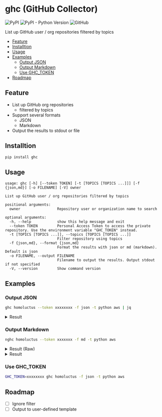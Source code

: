 # ghc (GitHub Collector)

![PyPI](https://img.shields.io/pypi/v/ghc)
![PyPI - Python Version](https://img.shields.io/pypi/pyversions/ghc)
![GitHub](https://img.shields.io/github/license/homoluctus/ghc)

List up GitHub user / org repositories filtered by topics

<!-- TOC depthFrom:2 -->

- [Feature](#feature)
- [Installtion](#installtion)
- [Usage](#usage)
- [Examples](#examples)
  - [Output JSON](#output-json)
  - [Output Markdown](#output-markdown)
  - [Use GHC_TOKEN](#use-ghc_token)
- [Roadmap](#roadmap)

<!-- /TOC -->

## Feature

- List up GitHub org repositories
  - filtered by topics
- Support several formats
  - JSON
  - Markdown
- Output the results to stdout or file

## Installtion

```bash
pip install ghc
```

## Usage

```
usage: ghc [-h] [--token TOKEN] [-t [TOPICS [TOPICS ...]]] [-f {json,md}] [-o FILENAME] [-V] owner

List up GitHub user / org repositories filtered by topics

positional arguments:
  owner                 Repository user or organization name to search

optional arguments:
  -h, --help            show this help message and exit
  --token TOKEN         Personal Access Token to access the private repository. Use the environment variable "GHC_TOKEN" instead.
  -t [TOPICS [TOPICS ...]], --topics [TOPICS [TOPICS ...]]
                        Filter repository using topics
  -f {json,md}, --format {json,md}
                        Format the results with json or md (markdown). Default is json
  -o FILENAME, --output FILENAME
                        Filename to output the results. Output stdout if not specified
  -V, --version         Show command version
```

## Examples

### Output JSON

```bash
ghc homoluctus --token xxxxxxxx -f json -t python aws | jq
```

<details>
<summary>Result</summary>

```json
{
  "count": 2,
  "repositories": [
    {
      "description": "The CLI tool to query AWS CloudWatch Logs Insights :mag:",
      "is_archive": false,
      "is_template": false,
      "language": "Python",
      "language_logo_url": "https://cdn.jsdelivr.net/npm/programming-languages-logos/src/python/python_24x24.png",
      "name": "pyinsights",
      "url": "https://github.com/homoluctus/pyinsights"
    },
    {
      "description": "Scan the vulnerability of Docker images stored in ECR",
      "is_archive": false,
      "is_template": false,
      "language": "Python",
      "language_logo_url": "https://cdn.jsdelivr.net/npm/programming-languages-logos/src/python/python_24x24.png",
      "name": "ecranner",
      "url": "https://github.com/homoluctus/ecranner"
    }
  ]
}
```

</details>

### Output Markdown


```bash
nghc homoluctus --token xxxxxxx -f md -t python aws
```

<details>
<summary>Result (Raw)</summary>

```markdown
# Repositories

Total Count: 2

|Name|URL|Language|Archived|Template|Description|
|:--:|:--:|:--:|:--:|:--:|:--|
|pyinsights|https://github.com/homoluctus/pyinsights|![Python](https://cdn.jsdelivr.net/npm/programming-languages-logos/src/python/python_24x24.png)|False|False|The CLI tool to query AWS CloudWatch Logs Insights :mag:|
|ecranner|https://github.com/homoluctus/ecranner|![Python](https://cdn.jsdelivr.net/npm/programming-languages-logos/src/python/python_24x24.png)|False|False|Scan the vulnerability of Docker images stored in ECR|

```

</details>

<details>
<summary>Result</summary>

# Repositories

Total Count: 2

|Name|URL|Language|Archived|Template|Description|
|:--:|:--:|:--:|:--:|:--:|:--|
|pyinsights|https://github.com/homoluctus/pyinsights|![Python](https://cdn.jsdelivr.net/npm/programming-languages-logos/src/python/python_24x24.png)|False|False|The CLI tool to query AWS CloudWatch Logs Insights :mag:|
|ecranner|https://github.com/homoluctus/ecranner|![Python](https://cdn.jsdelivr.net/npm/programming-languages-logos/src/python/python_24x24.png)|False|False|Scan the vulnerability of Docker images stored in ECR|

</details>

### Use GHC_TOKEN

```bash
GHC_TOKEN=xxxxxxxx ghc homoluctus -f json -t python aws
```

## Roadmap

- [ ] Ignore filter
- [ ] Output to user-defined template
